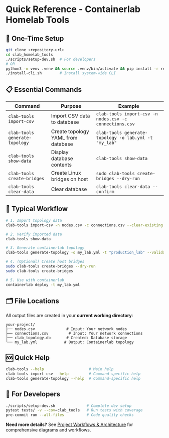 # Quick Reference - Containerlab Homelab Tools

## 🚀 One-Time Setup
```bash
git clone <repository-url>
cd clab_homelab_tools
./scripts/setup-dev.sh  # For developers
# OR
python3 -m venv .venv && source .venv/bin/activate && pip install -r requirements.txt  # For users
./install-cli.sh        # Install system-wide CLI
```

## 📋 Essential Commands

| Command | Purpose | Example |
|---------|---------|---------|
| `clab-tools import-csv` | Import CSV data to database | `clab-tools import-csv -n nodes.csv -c connections.csv` |
| `clab-tools generate-topology` | Create topology YAML from database | `clab-tools generate-topology -o lab.yml -t "my_lab"` |
| `clab-tools show-data` | Display database contents | `clab-tools show-data` |
| `clab-tools create-bridges` | Create Linux bridges on host | `sudo clab-tools create-bridges --dry-run` |
| `clab-tools clear-data` | Clear database | `clab-tools clear-data --confirm` |

## 🔄 Typical Workflow

```bash
# 1. Import topology data
clab-tools import-csv -n nodes.csv -c connections.csv --clear-existing

# 2. Verify imported data
clab-tools show-data

# 3. Generate containerlab topology
clab-tools generate-topology -o my_lab.yml -t "production_lab" --validate

# 4. (Optional) Create host bridges
sudo clab-tools create-bridges --dry-run
sudo clab-tools create-bridges

# 5. Use with containerlab
containerlab deploy -t my_lab.yml
```

## 🗂️ File Locations

All output files are created in your **current working directory**:

```
your-project/
├── nodes.csv              # Input: Your network nodes
├── connections.csv         # Input: Your network connections
├── clab_topology.db       # Created: Database storage
└── my_lab.yml            # Output: Containerlab topology
```

## 🆘 Quick Help

```bash
clab-tools --help                    # Main help
clab-tools import-csv --help         # Command-specific help
clab-tools generate-topology --help  # Command-specific help
```

## 🔧 For Developers

```bash
./scripts/setup-dev.sh              # Complete dev setup
pytest tests/ -v --cov=clab_tools   # Run tests with coverage
pre-commit run --all-files          # Code quality checks
```

**Need more details?** See [Project Workflows & Architecture](docs/workflows-and-architecture.md) for comprehensive diagrams and workflows.
